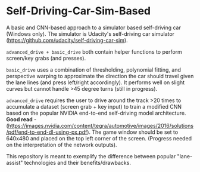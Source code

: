 # Self-Driving-Car-Sim-Based
A basic and CNN-based approach to a simulator based self-driving car (Windows only). The simulator is Udacity's self-driving car simulator (https://github.com/udacity/self-driving-car-sim).

```advanced_drive + basic_drive``` both contain helper functions to perform screen/key grabs (and presses). 

```basic_drive``` uses a combination of thresholding, polynomial fitting, and perspective warping to approximate the direction the car should travel given the lane lines (and press left/right accordingly). It performs well on slight curves but cannot handle >45 degree turns (still in progress).

```advanced_drive``` requires the user to drive around the track >20 times to accumulate a dataset (screen grab + key input) to train a modified CNN based on the popular NVIDIA end-to-end self-driving model architecture. **Good read** - (https://images.nvidia.com/content/tegra/automotive/images/2016/solutions/pdf/end-to-end-dl-using-px.pdf). The game window should be set to 640x480 and placed on the top left corner of the screen. (Progress needed on the interpretation of the network outputs). 

This repository is meant to exemplify the difference between popular "lane-assist" technologies and their benefits/drawbacks.
